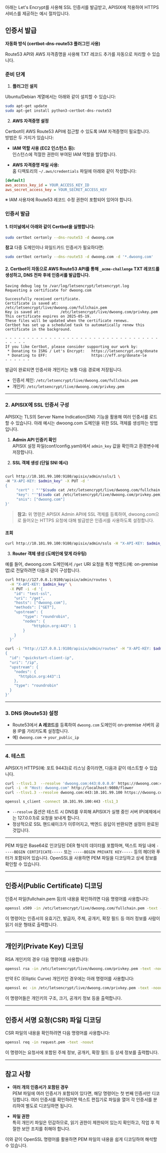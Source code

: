 아래는 Let's Encrypt를 사용해 SSL 인증서를 발급받고, APISIX에 적용하여 HTTPS 서비스를 제공하는 예시 절차입니다.

## **인증서 발급**

**자동화 방식 (certbot-dns-route53 플러그인 사용)**

Route53 API와 AWS 자격증명을 사용해 TXT 레코드 추가를 자동으로 처리할 수 있습니다.

### **준비 단계**

1. **플러그인 설치**

Ubuntu/Debian 계열에서는 아래와 같이 설치할 수 있습니다:

```bash
sudo apt-get update
sudo apt-get install python3-certbot-dns-route53
```

2. **AWS 자격증명 설정**

Certbot이 AWS Route53 API에 접근할 수 있도록 IAM 자격증명이 필요합니다.  
방법은 두 가지가 있습니다:

- **IAM 역할 사용 (EC2 인스턴스 등):**  
인스턴스에 적절한 권한이 부여된 IAM 역할을 할당합니다.

- **AWS 자격증명 파일 사용:**  
홈 디렉토리의 `~/.aws/credentials` 파일에 아래와 같이 작성합니다:

```ini
[default]
aws_access_key_id = YOUR_ACCESS_KEY_ID
aws_secret_access_key = YOUR_SECRET_ACCESS_KEY
```

※ IAM 사용자에 Route53 레코드 수정 권한이 포함되어 있어야 합니다.

### **인증서 발급**

#### 1. 터미널에서 아래와 같이 Certbot을 실행합니다:

```bash
sudo certbot certonly --dns-route53 -d dwoong.com
```

**참고** 다중 도메인이나 와일드카드 인증서가 필요하다면:

```bash
sudo certbot certonly --dns-route53 -d dwoong.com -d '*.dwoong.com'
```


#### 2. Certbot이 자동으로 AWS Route53 API를 통해 `_acme-challenge` TXT 레코드를 생성하고, DNS 전파 후에 인증서를 발급합니다.

```
Saving debug log to /var/log/letsencrypt/letsencrypt.log
Requesting a certificate for dwoong.com

Successfully received certificate.
Certificate is saved at: /etc/letsencrypt/live/dwoong.com/fullchain.pem
Key is saved at:         /etc/letsencrypt/live/dwoong.com/privkey.pem
This certificate expires on 2025-05-19.
These files will be updated when the certificate renews.
Certbot has set up a scheduled task to automatically renew this certificate in the background.

- - - - - - - - - - - - - - - - - - - - - - - - - - - - - - - - - - - - - - - -
If you like Certbot, please consider supporting our work by:
 * Donating to ISRG / Let's Encrypt:   https://letsencrypt.org/donate
 * Donating to EFF:                    https://eff.org/donate-le
- - - - - -
```

발급이 완료되면 인증서와 개인키는 보통 다음 경로에 저장됩니다.  
- 인증서 체인: `/etc/letsencrypt/live/dwoong.com/fullchain.pem`  
- 개인키: `/etc/letsencrypt/live/dwoong.com/privkey.pem`

---

### 2. APISIX에 SSL 인증서 구성

APISIX는 TLS의 Server Name Indication(SNI) 기능을 활용해 여러 인증서를 로드할 수 있습니다. 아래 예시는 dwoong.com 도메인을 위한 SSL 객체를 생성하는 방법입니다.

1. **Admin API 인증키 확인**  
   APISIX 설정 파일(conf/config.yaml)에서 `admin_key` 값을 확인하고 환경변수에 저장합니다.

2. **SSL 객체 생성 (단일 SNI 예시)**

```bash

curl http://10.101.99.100:9180/apisix/admin/ssls/1 \
-H "X-API-KEY: $admin_key" -X PUT -d '
{
     "cert" : "'"$(sudo cat /etc/letsencrypt/live/dwoong.com/fullchain.pem)"'",
     "key": "'"$(sudo cat /etc/letsencrypt/live/dwoong.com/privkey.pem)"'",
     "snis": ["dwoong.com"]
}'  
```

   > **참고:** 위 명령은 APISIX Admin API에 SSL 객체를 등록하여, dwoong.com으로 들어오는 HTTPS 요청에 대해 발급받은 인증서를 사용하도록 설정합니다.

#### 조회

```bash
curl http://10.101.99.100:9180/apisix/admin/ssls -H "X-API-KEY: $admin_key" 
```

3. **Router 객체 생성 (도메인에 맞게 라우팅)**

예를 들어, dwoong.com 도메인에서 `/get` URI 요청을 특정 백엔드(예: on-premise 앱)로 전달하려면 다음과 같이 구성합니다.

```bash
curl http://127.0.0.1:9180/apisix/admin/routes \
  -H "X-API-KEY: $admin_key" \
  -X PUT -i -d '{
    "id": "test-ssl",
    "uri": "/get",
    "hosts": ["dwoong.com"],
    "methods": ["GET"],
    "upstream": {
        "type": "roundrobin",
        "nodes": {
            "httpbin.org:443": 1
        }
    }
  }'

curl -i "http://127.0.0.1:9180/apisix/admin/routes" -H "X-API-KEY: $admin_key" -X PUT -d '
{
  "id": "quickstart-client-ip",
  "uri": "/ip",
  "upstream": {
    "nodes": {
      "httpbin.org:443":1
    },
    "type": "roundrobin"
  }
}'  
```

---

### 3. DNS (Route53) 설정

- Route53에서 **A 레코드**를 등록하여 `dwoong.com` 도메인이 on-premise 서버의 공용 IP를 가리키도록 설정합니다.
- 예) `dwoong.com` → `your_public_ip`

---

### 4. 테스트

APISIX가 HTTPS(예: 포트 9443)로 리스닝 중이라면, 다음과 같이 테스트할 수 있습니다.

```bash
curl --tlsv1.3  --resolve 'dwoong.com:443:0.0.0.0' https://dwoong.com:443/apisix/status -vvv
curl -i -H "Host: dwoong.com" http://localhost:9080/flower
curl --tlsv1.3 --resolve dwoong.com:443:10.101.99.100 https://dwoong.com:443/apisix/status -vvv

openssl s_client -connect 10.101.99.100:443 -tls1_3

```

- `--resolve` 옵션은 테스트 시 DNS를 우회해 APISIX가 실행 중인 서버 IP(예제에서는 127.0.0.1)로 요청을 보내게 합니다.
- 정상적으로 SSL 핸드쉐이크가 이루어지고, 백엔드 응답이 반환되면 설정이 완료된 것입니다.

---

PEM 파일은 Base64로 인코딩된 DER 형식의 데이터를 포함하며, 텍스트 파일 내에 `-----BEGIN CERTIFICATE-----` 또는 `-----BEGIN PRIVATE KEY-----` 등의 헤더와 푸터가 포함되어 있습니다. OpenSSL을 사용하면 PEM 파일을 디코딩하고 상세 정보를 확인할 수 있습니다.

---

## 인증서(Public Certificate) 디코딩

인증서 파일(fullchain.pem 등)의 내용을 확인하려면 다음 명령어를 사용합니다:

```bash
openssl x509 -in /etc/letsencrypt/live/dwoong.com/fullchain.pem -text -noout
```

이 명령어는 인증서의 유효기간, 발급자, 주체, 공개키, 확장 필드 등 여러 정보를 사람이 읽기 쉬운 형태로 출력합니다.

---

## 개인키(Private Key) 디코딩

RSA 개인키의 경우 다음 명령어를 사용합니다:

```bash
openssl rsa -in /etc/letsencrypt/live/dwoong.com/privkey.pem -text -noout
```

만약 EC (Elliptic Curve) 개인키인 경우에는 아래 명령어를 사용합니다:

```bash
openssl ec -in /etc/letsencrypt/live/dwoong.com/privkey.pem -text -noout
```

이 명령어들은 개인키의 구조, 크기, 공개키 정보 등을 출력합니다.

---

## 인증서 서명 요청(CSR) 파일 디코딩

CSR 파일의 내용을 확인하려면 다음 명령어를 사용합니다:

```bash
openssl req -in request.pem -text -noout
```

이 명령어는 요청서에 포함된 주체 정보, 공개키, 확장 필드 등 상세 정보를 출력합니다.

---

## 참고 사항

- **여러 개의 인증서가 포함된 경우**  
  PEM 파일에 여러 인증서가 포함되어 있다면, 해당 명령어는 첫 번째 인증서만 디코딩합니다. 여러 인증서를 확인하려면 텍스트 편집기로 파일을 열어 각 인증서를 분리하여 별도로 디코딩하면 됩니다.

- **파일 권한**  
  특히 개인키 파일은 민감하므로, 읽기 권한이 제한되어 있는지 확인하고, 작업 후 적절한 보안 조치를 취해야 합니다.

이와 같이 OpenSSL 명령어를 활용하면 PEM 파일의 내용을 쉽게 디코딩하여 해석할 수 있습니다.

